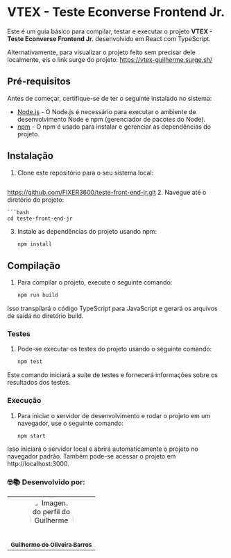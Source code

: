 # VTEX - Teste Econverse Frontend Jr.

Este é um guia básico para compilar, testar e executar o projeto **VTEX - Teste Econverse Frontend Jr.** desenvolvido em React com TypeScript.

Alternativamente, para visualizar o projeto feito sem precisar dele localmente, eis o link surge do projeto: https://vtex-guilherme.surge.sh/
## Pré-requisitos

Antes de começar, certifique-se de ter o seguinte instalado no sistema:

- [Node.js](https://nodejs.org/) - O Node.js é necessário para executar o ambiente de desenvolvimento Node e npm (gerenciador de pacotes do Node).
- [npm](https://www.npmjs.com/) - O npm é usado para instalar e gerenciar as dependências do projeto.

## Instalação

1. Clone este repositório para o seu sistema local:

   ```bash
 https://github.com/FIXER3600/teste-front-end-jr.git
2. Navegue até o diretório do projeto:

    ```bash
    cd teste-front-end-jr
3. Instale as dependências do projeto usando npm:

    ```bash
    npm install
## Compilação
1. Para compilar o projeto, execute o seguinte comando:

    ```bash
    npm run build
Isso transpilará o código TypeScript para JavaScript e gerará os arquivos de saída no diretório build.

### Testes
1. Pode-se executar os testes do projeto usando o seguinte comando:

    ```bash
    npm test
Este comando iniciará a suíte de testes e fornecerá informações sobre os resultados dos testes.

### Execução
1. Para iniciar o servidor de desenvolvimento e rodar o projeto em um navegador, use o seguinte comando:

    ```bash
    npm start
Isso iniciará o servidor local e abrirá automaticamente o projeto no navegador padrão. Também pode-se acessar o projeto em http://localhost:3000.
### 🤓📚 Desenvolvido por: 
 <table>
  <tr>
    <td align="center"><a href="https://github.com/FIXER3600">
      <img src="https://avatars.githubusercontent.com/u/47544503?v=4" style="border-radius: 50%" width="100px" alt="Imagem do perfil do Guilherme"/>
      <br />
      <sub><b>Guilherme de Oliveira Barros</b></sub>
      <br />
    </td>
</table>
